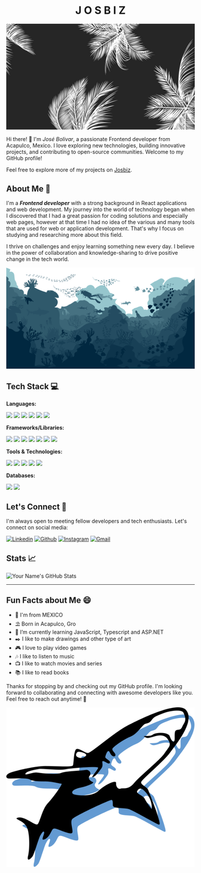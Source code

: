 <h1 align="center">J O S B I Z</h1>

![Banner](./images/palmas.jpg)

Hi there! 👋 I'm *José Bolivar*, a passionate Frontend developer from Acapulco, Mexico. I love exploring new technologies, building innovative projects, and contributing to open-source communities. Welcome to my GitHub profile!

Feel free to explore more of my projects on [Josbiz](https://github.com/josbiz).

## About Me 🌟

I'm a ***Frontend developer*** with a strong background in React applications and web development. My journey into the world of technology began when I discovered that I had a great passion for coding solutions and especially web pages, however at that time I had no idea of the various and many tools that are used for web or application development. That's why I focus on studying and researching more about this field.

I thrive on challenges and enjoy learning something new every day. I believe in the power of collaboration and knowledge-sharing to drive positive change in the tech world.

![Sea](./images/my-sea.svg)

## Tech Stack 💻

**Languages:** 

<img src = "https://img.shields.io/badge/-HTML5-E34F26?style=flat&logo=html5&logoColor=white"> 
<img src = "https://img.shields.io/badge/-CSS3-1572B6?style=flat&logo=css3&logoColor=white">
<img src="https://img.shields.io/badge/JavaScript-F7DF1E?logo=javascript&logoColor=000">
<img src="https://img.shields.io/badge/TypeScript-3178C6?logo=typescript&logoColor=fff">
<img src="https://img.shields.io/badge/-Node.js-3C873A?style=flat&logo=Node.js&logoColor=white">
<img src="https://custom-icon-badges.demolab.com/badge/C%23-%23239120.svg?logo=cshrp&logoColor=white">

**Frameworks/Libraries:**

<img src="https://img.shields.io/badge/-React-000000?style=flat&logo=react&logoColor=00c8ff">
<img src="https://img.shields.io/badge/Next.js-black?logo=next.js&logoColor=white">
<img src="https://img.shields.io/badge/Vite-646CFF?logo=vite&logoColor=fff">
<img src="https://img.shields.io/badge/Redux-764ABC?logo=redux&logoColor=fff">
<img src="https://img.shields.io/badge/-Bootstrap-563D7C?style=flat&logo=bootstrap&logoColor=white">
<img src="https://img.shields.io/badge/-Chakra UI-29bfb3?style=flat&logo=chakraui&logoColor=white">
<img src="https://img.shields.io/badge/-Tailwind CSS-38bdf8?style=flat&logo=tailwindcss&logoColor=white">

**Tools & Technologies:** 

<img src="https://img.shields.io/badge/Git-F05032?logo=git&logoColor=fff">
<img src="https://img.shields.io/badge/GitHub-%23121011.svg?logo=github&logoColor=white">
<img src="https://custom-icon-badges.demolab.com/badge/Visual%20Studio%20Code-0078d7.svg?logo=vsc&logoColor=white">
<img src="https://img.shields.io/badge/Figma-F24E1E?logo=figma&logoColor=white">
<img src="https://img.shields.io/badge/Notion-000?logo=notion&logoColor=fff">

**Databases:** 

<img src="https://img.shields.io/badge/-MySQL-F29111?style=flat&logo=mysql&logoColor=FFFFFF">
<img src="https://img.shields.io/badge/SQLite-%2307405e.svg?logo=sqlite&logoColor=white">

## Let's Connect 🤝

I'm always open to meeting fellow developers and tech enthusiasts. Let's connect on social media:

[![Linkedin](https://img.shields.io/badge/-LinkedIn-blue?style=flat&logo=Linkedin&logoColor=white)](https://www.linkedin.com/in/josbiz/)
[![Github](https://img.shields.io/badge/-Github-black?&logo=Github&logoColor=white)](https://github.com/josbiz)
[![Instagram](https://img.shields.io/badge/-Instagram-c13584?style=flat&labelColor=c13584&logo=instagram&logoColor=white)](https://www.instagram.com/josbiz_)
[![Gmail](https://img.shields.io/badge/-Gmail-c14438?style=flat&logo=Gmail&logoColor=white)](mailto:josbtiz1203@gmail.com)

## Stats 📈

![Your Name's GitHub Stats](https://github-readme-stats.vercel.app/api?username=josbiz&show_icons=true&hide_title=true&hide_border=true&count_private=true)

---

## Fun Facts about Me 😄

- 🌮 I'm from MEXICO 
- ⛱️ Born in Acapulco, Gro
- 🌱 I’m currently learning JavaScript, Typescript and ASP.NET
- ✒️ I like to make drawings and other type of art
- 🎮 I love to play video games
- 🎶 I like to listen to music
- 📺 I like to watch movies and series
- 📚 I like to read books

Thanks for stopping by and checking out my GitHub profile. I'm looking forward to collaborating and connecting with awesome developers like you. Feel free to reach out anytime! 🌟

<p align="center"><img src="./images/shark.svg"/></p>

<!---
Proyect-BON/Proyect-BON is a ✨ special ✨ repository because its `README.md` (this file) appears on your GitHub profile.
You can click the Preview link to take a look at your changes.
--->
